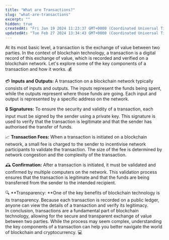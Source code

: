```yaml
---
title: "What are Transactions?"
slug: "what-are-transactions"
excerpt: ""
hidden: true
createdAt: "Fri Jan 19 2024 11:23:37 GMT+0000 (Coordinated Universal Time)"
updatedAt: "Tue Feb 27 2024 13:34:43 GMT+0000 (Coordinated Universal Time)"
---
```

At its most basic level, a transaction is the exchange of value between two parties. In the context of blockchain technology, a transaction is a digital record of this exchange of value, which is recorded and verified on a blockchain network. Let's explore some of the key components of a transaction and how it works. 💰

💳 **Inputs and Outputs:** A transaction on a blockchain network typically consists of inputs and outputs. The inputs represent the funds being spent, while the outputs represent where those funds are going. Each input and output is represented by a specific address on the network.

🔒 **Signatures:** To ensure the security and validity of a transaction, each input must be signed by the sender using a private key. This signature is used to verify that the transaction is legitimate and that the sender has authorised the transfer of funds.

📈 **Transaction Fees:** When a transaction is initiated on a blockchain network, a small fee is charged to the sender to incentivise network participants to validate the transaction. The size of the fee is determined by network congestion and the complexity of the transaction.

🕰️ **Confirmation:** After a transaction is initiated, it must be validated and confirmed by multiple computers on the network. This validation process ensures that the transaction is legitimate and that the funds are being transferred from the sender to the intended recipient.

🔍 **Transparency: **One of the key benefits of blockchain technology is its transparency. Because each transaction is recorded on a public ledger, anyone can view the details of a transaction and verify its legitimacy.  
In conclusion, transactions are a fundamental part of blockchain technology, allowing for the secure and transparent exchange of value between two parties. While the process may seem complex, understanding the key components of a transaction can help you better navigate the world of blockchain and cryptocurrency. 💻
